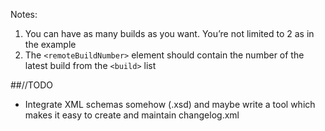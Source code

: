 Notes:

1. You can have as many builds as you want. You’re not limited to 2 as in the example
2. The `<remoteBuildNumber>` element should contain the number of the latest build from the `<build>` list

##//TODO

* Integrate XML schemas somehow (.xsd) and maybe write a tool which makes it easy to create and maintain changelog.xml

